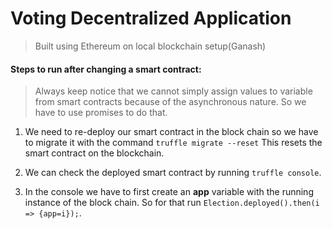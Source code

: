 # Voting Decentralized Application

> Built using Ethereum on local blockchain setup(Ganash)

#### Steps to run after changing a smart contract:

> Always keep notice that we cannot simply assign values to variable from smart contracts because of the asynchronous nature. So we have to use promises to do that.

1. We need to re-deploy our smart contract in the block chain so we have to migrate it with the command `truffle migrate --reset` This resets the smart contract on the blockchain.

1. We can check the deployed smart contract by running `truffle console`.

1. In the console we have to first create an __app__ variable with the running instance of the block chain. So for that run `Election.deployed().then(i => {app=i});`. 
